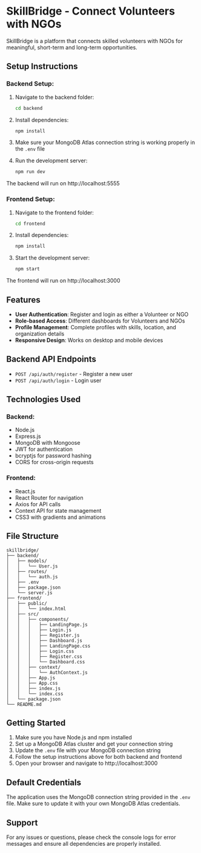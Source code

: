 # SkillBridge - Connect Volunteers with NGOs

SkillBridge is a platform that connects skilled volunteers with NGOs for meaningful, short-term and long-term opportunities.

## Setup Instructions

### Backend Setup:
1. Navigate to the backend folder:
   ```bash
   cd backend
   ```

2. Install dependencies:
   ```bash
   npm install
   ```

3. Make sure your MongoDB Atlas connection string is working properly in the `.env` file

4. Run the development server:
   ```bash
   npm run dev
   ```

The backend will run on http://localhost:5555

### Frontend Setup:
1. Navigate to the frontend folder:
   ```bash
   cd frontend
   ```

2. Install dependencies:
   ```bash
   npm install
   ```

3. Start the development server:
   ```bash
   npm start
   ```

The frontend will run on http://localhost:3000

## Features

- **User Authentication**: Register and login as either a Volunteer or NGO
- **Role-based Access**: Different dashboards for Volunteers and NGOs
- **Profile Management**: Complete profiles with skills, location, and organization details
- **Responsive Design**: Works on desktop and mobile devices

## Backend API Endpoints

- `POST /api/auth/register` - Register a new user
- `POST /api/auth/login` - Login user

## Technologies Used

### Backend:
- Node.js
- Express.js
- MongoDB with Mongoose
- JWT for authentication
- bcryptjs for password hashing
- CORS for cross-origin requests

### Frontend:
- React.js
- React Router for navigation
- Axios for API calls
- Context API for state management
- CSS3 with gradients and animations

## File Structure

```
skillbridge/
├── backend/
│   ├── models/
│   │   └── User.js
│   ├── routes/
│   │   └── auth.js
│   ├── .env
│   ├── package.json
│   └── server.js
├── frontend/
│   ├── public/
│   │   └── index.html
│   ├── src/
│   │   ├── components/
│   │   │   ├── LandingPage.js
│   │   │   ├── Login.js
│   │   │   ├── Register.js
│   │   │   ├── Dashboard.js
│   │   │   ├── LandingPage.css
│   │   │   ├── Login.css
│   │   │   ├── Register.css
│   │   │   └── Dashboard.css
│   │   ├── context/
│   │   │   └── AuthContext.js
│   │   ├── App.js
│   │   ├── App.css
│   │   ├── index.js
│   │   └── index.css
│   └── package.json
└── README.md
```

## Getting Started

1. Make sure you have Node.js and npm installed
2. Set up a MongoDB Atlas cluster and get your connection string
3. Update the `.env` file with your MongoDB connection string
4. Follow the setup instructions above for both backend and frontend
5. Open your browser and navigate to http://localhost:3000

## Default Credentials

The application uses the MongoDB connection string provided in the `.env` file. Make sure to update it with your own MongoDB Atlas credentials.

## Support

For any issues or questions, please check the console logs for error messages and ensure all dependencies are properly installed.
